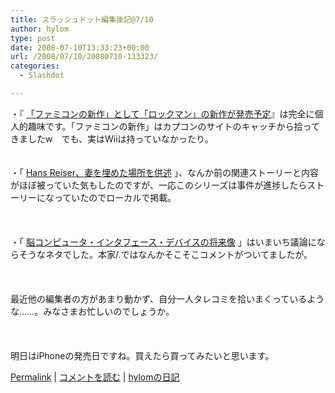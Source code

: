 ```yaml
---
title: スラッシュドット編集後記@7/10
author: hylom
type: post
date: 2008-07-10T13:33:23+00:00
url: /2008/07/10/20080710-133323/
categories:
  - Slashdot

---
```

・『 [「ファミコンの新作」として「ロックマン」の新作が発売予定][1]』は完全に個人的趣味です。「ファミコンの新作」はカプコンのサイトのキャッチから拾ってきましたw　でも、実はWiiは持っていなかったり。  
</br>   
・「   [Hans Reiser、妻を埋めた場所を供述][2] 」、なんか前の関連ストーリーと内容がほぼ被っていた気もしたのですが、一応このシリーズは事件が進捗したらストーリーになっていたのでローカルで掲載。</br>  
</br>   
・「   [脳コンピュータ・インタフェース・デバイスの将来像][3] 」はいまいち議論にならそうなネタでした。本家/.ではなんかそこそこコメントがついてましたが。</br>  
</br>   
最近他の編集者の方があまり動かず、自分一人タレコミを拾いまくっているような……。みなさまお忙しいのでしょうか。</br>  
</br>   
明日はiPhoneの発売日ですね。買えたら買ってみたいと思います。</br> 

   [Permalink][4] |    [コメントを読む][5] |    [hylomの日記][6] 

</br>

 [1]: http://slashdot.jp/article.pl?sid=08/07/10/0241229
 [2]: http://slashdot.jp/opensource/article.pl?sid=08/07/10/032214
 [3]: http://slashdot.jp/science/article.pl?sid=08/07/10/1151235
 [4]: http://slashdot.jp/~hylom/journal/445618
 [5]: http://slashdot.jp/~hylom/journal/445618#acomments
 [6]: http://slashdot.jp/~hylom/journal/
